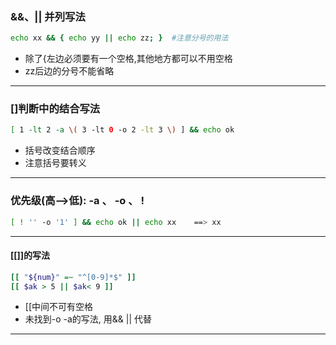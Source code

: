 ### &&、|| 并列写法
```bash
echo xx && { echo yy || echo zz; }  #注意分号的用法
```
- 除了{左边必须要有一个空格,其他地方都可以不用空格
- zz后边的分号不能省略
----

### []判断中的结合写法
```bash
[ 1 -lt 2 -a \( 3 -lt 0 -o 2 -lt 3 \) ] && echo ok
```
- 括号改变结合顺序
- 注意括号要转义
----

### 优先级(高-->低): -a 、 -o 、 ! 
```bash
[ ! '' -o '1' ] && echo ok || echo xx    ==> xx
```
----

#### [[]]的写法
```bash
[[ "${num}" =~ "^[0-9]*$" ]]
[[ $ak > 5 || $ak< 9 ]]
```
- [[中间不可有空格
- 未找到-o  -a的写法, 用&& || 代替
---
